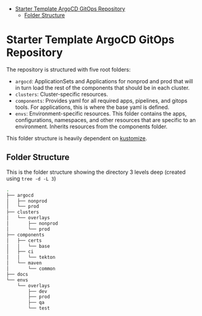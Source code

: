 <!-- TOC -->
* [Starter Template ArgoCD GitOps Repository](#starter-template-argocd-gitops-repository)
  * [Folder Structure](#folder-structure)
<!-- TOC -->

# Starter Template ArgoCD GitOps Repository

The repository is structured with five root folders:

- `argocd`: ApplicationSets and Applications for nonprod and prod that will in turn load the rest of the components that should be in each cluster.
- `clusters`: Cluster-specific resources.
- `components`: Provides yaml for all required apps, pipelines, and gitops tools. For applications, this is where the base yaml is defined.
- `envs`: Environment-specific resources. This folder contains the apps, configurations, namespaces, and other resources that are specific to an environment. Inherits resources from the components folder.

This folder structure is heavily dependent on [kustomize](https://kustomize.io/).

## Folder Structure

This is the folder structure showing the directory 3 levels deep (created using `tree -d -L 3`)

```bash
.
├── argocd
│   ├── nonprod
│   └── prod
├── clusters
│   └── overlays
│       ├── nonprod
│       └── prod
├── components
│   ├── certs
│   │   └── base
│   ├── ci
│   │   └── tekton
│   └── maven
│       └── common
├── docs
└── envs
    └── overlays
        ├── dev
        ├── prod
        ├── qa
        └── test
```
